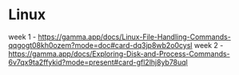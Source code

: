 # Linux
week 1 - https://gamma.app/docs/Linux-File-Handling-Commands-qqgogt08kh0ozem?mode=doc#card-dq3jp8wb2o0cysl
week 2 - https://gamma.app/docs/Exploring-Disk-and-Process-Commands-6v7qx9ta2ffykid?mode=present#card-gfl2lhj8yb78uql
